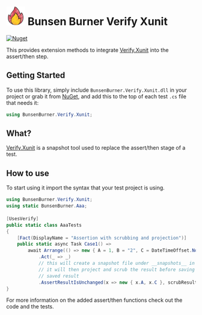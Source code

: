 ﻿# <img height="50" src="https://raw.githubusercontent.com/bmazzarol/Bunsen-Burner/main/fire-icon.png" width="50"/> Bunsen Burner Verify Xunit

[![Nuget](https://img.shields.io/nuget/v/BunsenBurner.Verify.Xunit)](https://www.nuget.org/packages/BunsenBurner.Verify.Xunit/)

This provides extension methods to
integrate [Verify.Xunit](https://github.com/VerifyTests/Verify) into the
assert/then
step.

## Getting Started

To use this library, simply include `BunsenBurner.Verify.Xunit.dll` in your
project
or grab
it from [NuGet](https://www.nuget.org/packages/BunsenBurner.Verify.Xunit/), and
add this to the top of each test `.cs` file
that needs it:

```C#
using BunsenBurner.Verify.Xunit;
```

## What?

[Verify.Xunit](https://github.com/VerifyTests/Verify) is a snapshot tool used to
replace the assert/then stage of a test.

## How to use

To start using it import the syntax that your test project is using.

```c#
using BunsenBurner.Verify.Xunit;
using static BunsenBurner.Aaa;

[UsesVerify]
public static class AaaTests
{
    [Fact(DisplayName = "Assertion with scrubbing and projection")]
    public static async Task Case1() =>
        await Arrange(() => new { A = 1, B = "2", C = DateTimeOffset.Now })
            .Act(_ => _)
            // this will create a snapshot file under __snapshots__ in the same folder as the tests
            // it will then project and scrub the result before saving and comparing with the last
            // saved result
            .AssertResultIsUnchanged(x => new { x.A, x.C }, scrubResults: true);
}
```

For more information on the added assert/then functions check out the code and
the
tests.
